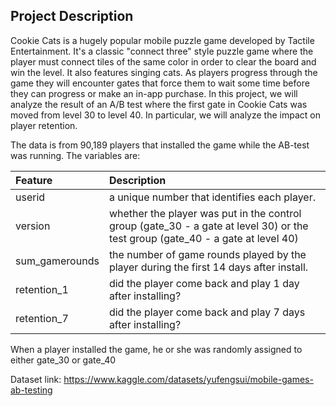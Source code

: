 ## Project Description

Cookie Cats is a hugely popular mobile puzzle game developed by Tactile Entertainment. It's a classic "connect three" style puzzle game where the player must connect tiles of the same color in order to clear the board and win the level. It also features singing cats. As players progress through the game they will encounter gates that force them to wait some time before they can progress or make an in-app purchase. In this project, we will analyze the result of an A/B test where the first gate in Cookie Cats was moved from level 30 to level 40. In particular, we will analyze the impact on player retention.

The data is from 90,189 players that installed the game while the AB-test was running. The variables are:

| **Feature**        | **Description**         | 
| :------------- |:------------| 
| userid     | a unique number that identifies each player. |
| version     | whether the player was put in the control group (gate_30 - a gate at level 30) or the test group (gate_40 - a gate at level 40)      |   
| sum_gamerounds |  the number of game rounds played by the player during the first 14 days after install.     |  
| retention_1      | did the player come back and play 1 day after installing?      |   
| retention_7 | did the player come back and play 7 days after installing?    |  

When a player installed the game, he or she was randomly assigned to either gate_30 or gate_40

Dataset link: 
https://www.kaggle.com/datasets/yufengsui/mobile-games-ab-testing
